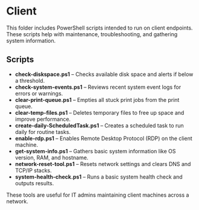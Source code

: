 # Client

This folder includes PowerShell scripts intended to run on client endpoints. These scripts help with maintenance, troubleshooting, and gathering system information.

## Scripts

- **check-diskspace.ps1** – Checks available disk space and alerts if below a threshold.
- **check-system-events.ps1** – Reviews recent system event logs for errors or warnings.
- **clear-print-queue.ps1** – Empties all stuck print jobs from the print queue.
- **clear-temp-files.ps1** – Deletes temporary files to free up space and improve performance.
- **create-daily-ScheduledTask.ps1** – Creates a scheduled task to run daily for routine tasks.
- **enable-rdp.ps1** – Enables Remote Desktop Protocol (RDP) on the client machine.
- **get-system-info.ps1** – Gathers basic system information like OS version, RAM, and hostname.
- **network-reset-tool.ps1** – Resets network settings and clears DNS and TCP/IP stacks.
- **system-health-check.ps1** – Runs a basic system health check and outputs results.

These tools are useful for IT admins maintaining client machines across a network.
